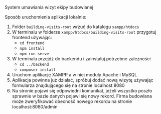 System umawiania wizyt ekipy budowlanej

Sposób uruchomienia aplikacji lokalnie:
1. Folder `building-visits-root` wrzuć do katalogu `xampp/htdocs`
2. W terminalu w folderze `xampp/htdocs/building-visits-root` przygotuj frontend używając:
   - `cd frontend`
   - `npm install`
   - `npm run serve`
4. W terminalu przejdź do backendu i zainstaluj potrzebne zależności
   - `cd ../backend`
   - `composer install`
6. Uruchom aplikację XAMPP a w niej moduły Apache i MySQL
7. Aplikacja powinna już działać, spróbuj dodać nową wizytę używając formularza znajdującego się na stronie localhost:8080
8. Na stronie pojawi się odpowiedni komunikat, jeżeli wszystko poszło sprawnie w bazie danych pojawi się nowy rekord. Firma budowlana może zweryfikować obecność nowego rekordu na stronie localhost:8080/admin
